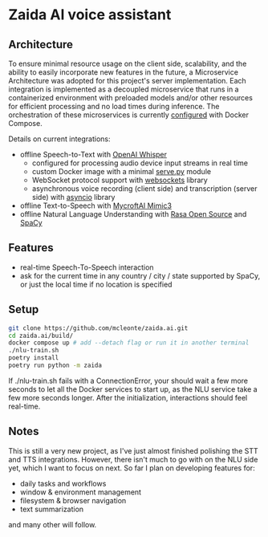 # Zaida AI voice assistant

## Architecture

To ensure minimal resource usage on the client side, scalability, and the
ability to easily incorporate new features in the future, a Microservice
Architecture was adopted for this project's server implementation. Each
integration is implemented as a decoupled microservice that runs in a
containerized environment with preloaded models and/or other resources for
efficient processing and no load times during inference. The orchestration of
these microservices is currently [configured](https://github.com/mcleonte/zaida.ai/blob/main/build/docker-compose.yml) with Docker Compose.

Details on current integrations:
- offline Speech-to-Text with [OpenAI Whisper](https://github.com/openai/whisper)
   - configured for processing audio device input streams in real time
   - custom Docker image with a minimal [serve.py](https://github.com/mcleonte/zaida.ai/blob/main/build/docker/stt/serve.py) module
   - WebSocket protocol support with [websockets](https://websockets.readthedocs.io) library
   - asynchronous voice recording (client side) and transcription (server side) with [asyncio](https://docs.python.org/3/library/asyncio.html) library
- offline Text-to-Speech with [MycroftAI Mimic3](https://github.com/MycroftAI/mimic3)
- offline Natural Language Understanding with [Rasa Open Source](https://github.com/RasaHQ/rasa) and [SpaCy](https://spacy.io/models/en#en_core_web_lg)
## Features
- real-time Speech-To-Speech interaction
- ask for the current time in any country / city / state supported by SpaCy, or
  just the local time if no location is specified

## Setup

```bash
git clone https://github.com/mcleonte/zaida.ai.git
cd zaida.ai/build/
docker compose up # add --detach flag or run it in another terminal
./nlu-train.sh
poetry install
poetry run python -m zaida
```
If ./nlu-train.sh fails with a ConnectionError, your should wait a
few more seconds to let all the Docker services to start up, as the NLU service
take a few more seconds longer. After the initialization, interactions should
feel real-time.

## Notes

This is still a very new project, as I've just almost finished polishing the STT and TTS
integrations.
However, there isn't much to go with on the NLU side yet, which I want to focus
on next. So far I plan on developing features for:
- daily tasks and workflows
- window & environment management
- filesystem & browser navigation
- text summarization

and many other will follow.
